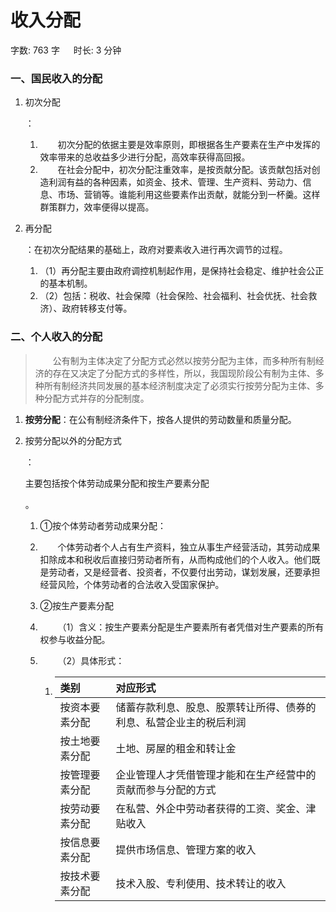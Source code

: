 # 收入分配[](https://sakib.local/常识判断/经济篇/收入分配.html#收入分配)

 字数: 763 字   时长: 3 分钟

### 一、国民收入的分配[](https://sakib.local/常识判断/经济篇/收入分配.html#一、国民收入的分配)

1. 初次分配

   ：

   1.   初次分配的依据主要是效率原则，即根据各生产要素在生产中发挥的效率带来的总收益多少进行分配，高效率获得高回报。
   2.   在社会分配中，初次分配注重效率，是按贡献分配。该贡献包括对创造利润有益的各种因素，如资金、技术、管理、生产资料、劳动力、信息、市场、营销等。谁能利用这些要素作出贡献，就能分到一杯羹。这样群策群力，效率便得以提高。

2. 再分配

   ：在初次分配结果的基础上，政府对要素收入进行再次调节的过程。

   1. （1）再分配主要由政府调控机制起作用，是保持社会稳定、维护社会公正的基本机制。
   2. （2）包括：税收、社会保障（社会保险、社会福利、社会优抚、社会救济）、政府转移支付等。

### 二、个人收入的分配[](https://sakib.local/常识判断/经济篇/收入分配.html#二、个人收入的分配)

>   公有制为主体决定了分配方式必然以按劳分配为主体，而多种所有制经济的存在又决定了分配方式的多样性，所以，我国现阶段公有制为主体、多种所有制经济共同发展的基本经济制度决定了必须实行按劳分配为主体、多种分配方式并存的分配制度。

1. **按劳分配**：在公有制经济条件下，按各人提供的劳动数量和质量分配。

2. 按劳分配以外的分配方式

   ：

   主要包括按个体劳动成果分配和按生产要素分配

   。

   1. ①按个体劳动者劳动成果分配：

   2.   个体劳动者个人占有生产资料，独立从事生产经营活动，其劳动成果扣除成本和税收后直接归劳动者所有，从而构成他们的个人收入。他们既是劳动者，又是经营者、投资者，不仅要付出劳动，谋划发展，还要承担经营风险，个体劳动者的合法收入受国家保护。

   3. ②按生产要素分配

   4.   （1）含义：按生产要素分配是生产要素所有者凭借对生产要素的所有权参与收益分配。

   5.   （2）具体形式：

      1. | 类别           | 对应形式                                                     |
         | :------------- | :----------------------------------------------------------- |
         | 按资本要素分配 | 储蓄存款利息、股息、股票转让所得、债券的利息、私营企业主的税后利润 |
         | 按土地要素分配 | 土地、房屋的租金和转让金                                     |
         | 按管理要素分配 | 企业管理人才凭借管理才能和在生产经营中的贡献而参与分配的方式 |
         | 按劳动要素分配 | 在私营、外企中劳动者获得的工资、奖金、津贴收入               |
         | 按信息要素分配 | 提供市场信息、管理方案的收入                                 |
         | 按技术要素分配 | 技术入股、专利使用、技术转让的收入                           |

